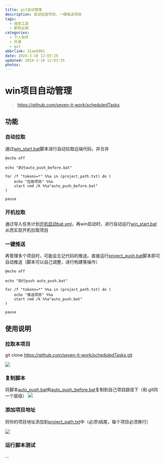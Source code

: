 ```yaml
---
title: git自动管理
description: 自动拉取项目，一键推送项目
tags:
  - 效率工具
  - 新机必装
categories:
  - 个人软件
  - 开源
  - git
abbrlink: 31aeb901
date: 2024-3-10 12:03:29
updated: 2024-3-10 12:03:35
photos:
---
```


# win项目自动管理

> https://github.com/seven-it-work/scheduledTasks

## 功能

### 自动拉取

通过[win_start.bat](win_start.bat)脚本进行自动拉取远端代码，并合并

```shell
@echo off

echo "执行auto_push_before.bat"

for /f "tokens=*" %%a in (project_path.txt) do (
    echo "拉取项目" %%a
    start cmd /k %%a"auto_push_before.bat"
)

pause
```

### 开机拉取

通过导入任务计划[开机启动bat.xml](%BF%AA%BB%FA%C6%F4%B6%AFbat.xml)，再win启动时，进行自动运行[win_start.bat](win_start.bat)从而实现开机拉取项目

### 一键推送

再管理多个项目时，可能会忘记代码的推送。直接运行[project_push.bat](project_push.bat)脚本即可自动推送（脚本可以自己调整，进行构建等操作）

```shell
@echo off

echo "执行push auto_push.bat"

for /f "tokens=*" %%a in (project_path.txt) do (
    echo "推送项目" %%a
    start cmd /k %%a"auto_push.bat"
)

pause
```

## 使用说明

### 拉取本项目

git clone https://github.com/seven-it-work/scheduledTasks.git

![](https://yjl-img.oss-cn-beijing.aliyuncs.com/_post/img.png)

### 复制脚本

将脚本[auto_push.bat](auto_push.bat)和[auto_push_before.bat](auto_push_before.bat)复制到自己项目路径下（和.git同一个层级）
![](https://yjl-img.oss-cn-beijing.aliyuncs.com/_post/img2.png)

### 添加项目地址

将你的项目地址添加到[project_path.txt](project_path.txt)中（必须\结尾，每个项目必须换行）

![](https://yjl-img.oss-cn-beijing.aliyuncs.com/_post/img3.png)

### 运行脚本测试

...

